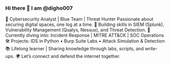 ### Hi there 👋 I am @digho007

🔐 Cybersecurity Analyst | Blue Team | Threat Hunter
Passionate about securing digital spaces, one log at a time.
📍 Building skills in SIEM (Splunk), Vulnerability Management (Qualys, Nessus), and Threat Detection.
🎯 Currently diving into: Incident Response | MITRE ATT&CK | SOC Operations
🛠️ Projects: IDS in Python • Burp Suite Labs • Attack Simulation & Detection
📚 Lifelong learner | Sharing knowledge through labs, scripts, and write-ups.
🌍 Let’s connect and defend the internet together.
